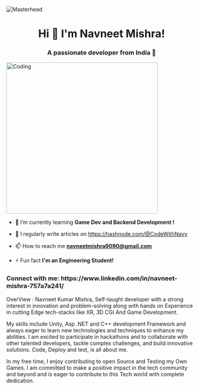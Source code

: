 ![Masterhead](https://miro.medium.com/max/1600/0*C-cPP9D2MIyeexAT.gif)

<h1 align="center">Hi 👋 I'm Navneet Mishra! </h1>
<h3 align="center">A passionate developer from India 📌 </h3>
<img align="center" display="flex" justify-content="center" className="img" alt="Coding" width="400" src="https://i.pinimg.com/originals/f1/e7/34/f1e734f9cade86fe737a9aa404ad5677.gif">

- 🌱 I’m currently learning **Game Dev and Backend Development !**

- 📝 I regularly write articles on https://hashnode.com/@CodeWithNavy

- 📫 How to reach me **navneetmishra9090@gmail.com**

- ⚡ Fun fact **I'm an Engineering Student!**

<h3 align="left">Connect with me: https://www.linkedin.com/in/navneet-mishra-757a7a241/</h3>

OverView : Navneet Kumar Mishra, Self-taught developer with a strong interest in innovation and problem-solving along with hands on Experience in cutting Edge tech-stacks like XR, 3D CGI And Game Development.

My skills include Unity, Asp .NET and C++ development Framework and always eager to learn new technologies and techniques to enhance my abilities. I am excited to participate in hackathons and to collaborate with other talented developers, tackle complex challenges, and build innovative solutions.
Code, Deploy and test, is all about me.

In my free time, I enjoy contributing to open Source and Testing my Own Games. I am committed to make a positive impact in the tech community and beyond and is eager to contribute to this Tech world with complete dedication.

